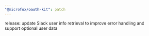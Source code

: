 ```yaml
---
"@microfox/oauth-kit": patch
---
```


release: update Slack user info retrieval to improve error handling and support optional user data
